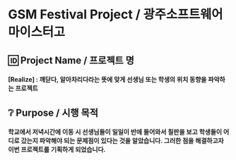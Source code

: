 # GSM Festival Project / 광주소프트웨어마이스터고
## 🆔 Project Name / 프로젝트 명
#### [Realize] : 깨닫다, 알아차리다라는 뜻에 맞게 선생님 또는 학생의 위치 동향을 파악하는 프로젝트
## ❔ Purpose / 시행 목적
#### 학교에서 저녁시간에 이동 시 선생님들이 일일이 반에 들어와서 칠판을 보고 학생들이 어디로 갔는지 파악해야 되는 문제점이 있다는 것을 알았습니다. 그러한 점을 해결하고자 이번 프로젝트를 기획하게 되었습니다. 
